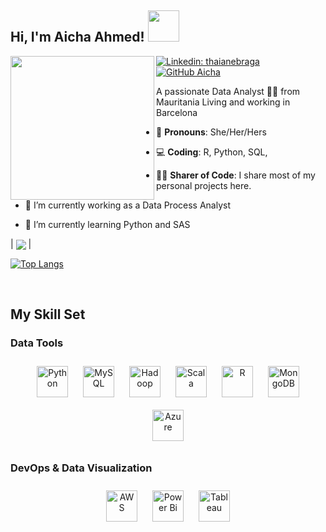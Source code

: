 <h2> Hi, I'm Aicha Ahmed! <img src="https://media.giphy.com/media/mGcNjsfWAjY5AEZNw6/giphy.gif" width="50"></h2>
<img align='left' src="https://encrypted-tbn0.gstatic.com/images?q=tbn:ANd9GcTGdrbaRuwAtFnDNXzMA4n_tybx1pcD1AHXAw&usqp=CAU" width="230">


[![Linkedin: thaianebraga](https://img.shields.io/badge/-Aicha-blue?style=flat-square&logo=Linkedin&logoColor=white&link=https://www.linkedin.com/in/aicha-ahmed-toulba/)](https://www.linkedin.com/in/aicha-ahmed-toulba/)
[![GitHub Aicha](https://img.shields.io/github/followers/thaiane?label=follow&style=social)](https://github.com/)

<div align="left"> A passionate Data Analyst 👩‍💻  from Mauritania  Living and  working  in Barcelona
 </div>

- :rainbow: **Pronouns**: She/Her/Hers 
- :computer: **Coding**: R, Python, SQL, 
- 👩‍🏫 **Sharer of Code**: I share most of my personal projects here.

- 🔭 I’m currently working as a Data Process Analyst  
  
- 🌱 I’m currently learning Python and SAS

| <img align="center" src="https://github-readme-stats.vercel.app/api/top-langs/?username=pemistahl&layout=compact&hide_title=true&hide_border=true&langs_count=10"/> |








[![Top Langs](https://github-readme-stats-git-masterrstaa-rickstaa.vercel.app/api/top-langs/?username=Aishatoulba)](https://github.com/Aishatoulba/github-readme-stats)
    
<br/>  


## My Skill Set  

### Data Tools  

<div align="center">  
<img style="margin: 10px" src="https://profilinator.rishav.dev/skills-assets/python-original.svg" alt="Python" height="50" />  
<img style="margin: 10px" src="https://profilinator.rishav.dev/skills-assets/mysql-original-wordmark.svg" alt="MySQL" height="50" />  
<img style="margin: 10px" src="https://profilinator.rishav.dev/skills-assets/apache_hadoop-icon.svg" alt="Hadoop" height="50" />  
<img style="margin: 10px" src="https://profilinator.rishav.dev/skills-assets/scala-original-wordmark.svg" alt="Scala" height="50" />  
<img style="margin: 10px" src="https://profilinator.rishav.dev/skills-assets/r.svg" alt="R" height="50" />   
<img style="margin: 10px" src="https://profilinator.rishav.dev/skills-assets/mongodb-original-wordmark.svg" alt="MongoDB" height="50" />  
<img style="margin: 10px" src="https://profilinator.rishav.dev/skills-assets/microsoft_azure-icon.svg" alt="Azure" height="50" />  
</div>

</td><td valign="top" width="33%">

### DevOps & Data Visualization  
<div align="center">  
<img style="margin: 10px" src="https://profilinator.rishav.dev/skills-assets/amazonwebservices-original-wordmark.svg" alt="AWS" height="50" />  
<img style="margin: 10px" src="https://profilinator.rishav.dev/skills-assets/powerbi.png" alt="Power Bi" height="50" />  
<img style="margin: 10px" src="https://profilinator.rishav.dev/skills-assets/tableau.svg" alt="Tableau" height="50" />  
</div>

</td></tr></table>  
<br/>  
<br/>  


